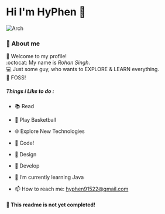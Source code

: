<span style="font-family: 'Hack';"></span>
# Hi I'm HyPhen 👋 

![Arch](https://img.shields.io/badge/Arch%20Linux-1793D1?logo=arch-linux&logoColor=fff&style=for-the-badge)

### :page_with_curl: About me
👾 Welcome to my profile!  <br>
:octocat: My name is *Rohan Singh*. <br>
💻     Just some guy, who wants to EXPLORE & LEARN everything. <br>
🌟 FOSS!

##### Things i Like to do :
- 📚 Read
- 🏀 Play Basketball
- 🌐 Explore New Technologies
- 🤖 Code!
- 🍥 Design
- :wrench: Develop



- 🔭 I’m currently learning Java
- 📫 How to reach me: hyphen91522@gmail.com


#### :bookmark: This readme is not yet completed!
